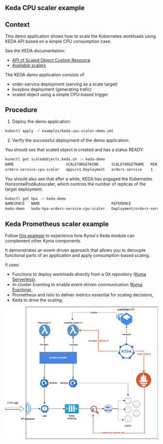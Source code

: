 ## Keda CPU scaler example

## Context
This demo application shows how to scale the Kubernetes workloads using KEDA API based on a simple CPU consumption case.

See the KEDA documentation:
 - [API of Scaled Object Custom Resource](https://keda.sh/docs/latest/concepts/scaling-deployments/#scaledobject-spec)
 - [Available scalers](https://keda.sh/docs/latest/scalers/)

The KEDA demo application consists of:
 - order-service deployment (serving as a scale target)
 - busybox deployment (generating trafic)
 - scaled object using a simple CPU-based trigger

## Procedure

1. Deploy the demo application:

```bash
kubectl apply -f examples/keda-cpu-scaler-demo.yml
```

2. Verify the successful deployment of the demo application:

You should see that scaled object is created and has a status READY:

```bash
kunectl get scaledobjects.keda.sh -n keda-demo
NAME                        SCALETARGETKIND      SCALETARGETNAME   MIN   MAX   TRIGGERS   AUTHENTICATION   READY   ACTIVE   FALLBACK   AGE
orders-service-cpu-scaler   apps/v1.Deployment   orders-service    1     10    cpu                         True    True     Unknown    8m3s
```

You should also see that after a while, KEDA has engaged the Kubernetes HorizontalPodAutoscaler, which controls the number of replicas of the target deployment.

```bash
kubectl get hpa -n keda-demo
NAMESPACE   NAME                                 REFERENCE                   TARGETS   MINPODS   MAXPODS   REPLICAS   AGE
keda-demo   keda-hpa-orders-service-cpu-scaler   Deployment/orders-service   80%/30%   1         10        4          31s
```

## Keda Prometheus scaler example

Follow [this example](https://github.com/kyma-project/examples/tree/main/scale-to-zero-with-keda) to experience how Kyma's Keda module can complement other Kyma components.

It demonstrates an event-driven approach that allows you to decouple functional parts of an application and apply consumption-based scaling.

It uses: 
 - Functions to deploy workloads directly from a Git repository ([Kyma Serverless](https://kyma-project.io/docs/kyma/latest/01-overview/main-areas/serverless/)),
 - In-cluster Eventing to enable event-driven communication ([Kyma Eventing](https://kyma-project.io/docs/kyma/latest/01-overview/main-areas/eventing/)), 
 - Prometheus and Istio to deliver metrics essential for scaling decisions,
 - Keda to drive the scaling.

![scenario](../assets/scaling-scenario.png "Scenario")